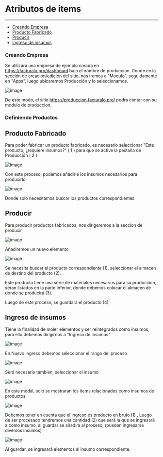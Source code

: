 # Atributos de items

---

- [Creando Empresa](#section-1)
- [Producto Fabricado](#section-2)
- [Producir](#section-3)
- [Ingreso de insumos](#section-4)

<a name="section-1"></a>
### Creando Empresa

Se utilizará una empresa de ejemplo creada en https://facturalo.pro/dashboard bajo el nombre de produccion. Donde en la sección de creacion/edicion del sitio, nos iremos a "Modulo", seguidamente en "Apps", luego ubicaremos Producción y lo seleccionamos.

![image](uploads/a809a160b1994793e6144b542538c190/image.png)

De este modo, el sitio https://produccion.facturalo.pro/ podra contar con su modulo de produccion.

### Definiendo Productos

<a name="section-2"></a>
## Producto Fabricado

Para poder fabricar un producto fabricado, es necesario seleccionar "Este producto, ¿requiere insumos?" ( 1 ) para que se active la pestaña de Producción ( 2 )

![image](uploads/aecde125737a04a01ef9fc8fa71d54d9/image.png)

Con este proceso, podemos añadirle los insumos necesarios para producirlo

![image](uploads/0b6b8f5a7338efca8b6f232ff2a32a4a/image.png)

Donde solo necesitamos buscar los productos correspondientes

<a name="section-3"></a>
## Producir

Para producir productos fabricados, nos dirigeremos a la seccion de producir

![image](uploads/5f1cacf026e7f0dac9f7e0f1df64da2f/image.png)

Añadiremos un nuevo elemento.

![image](uploads/15317bd795c5854de54f431bba71728b/image.png)

Se necesita buscar el producto correspondiente (1), seleccionar el almacen de destino del producto (2).

Este producto tiene una serie de materiales necesarios para su produccion, seran listados en la parte inferior, donde debemos colocar el almacen de donde se producirá (3).

Luego de este proceso, se guardará el producto (4)

<a name="section-4"></a>
## Ingreso de insumos

Tiene la finalidad de moler elementos y ser reintegrados como insumos, para ello debemos dirigirnos a "Ingreso de insumos"

![image](uploads/33eb2696bf5811e6fb6f17f68c03bb56/image.png)

En Nuevo ingreso debemos seleccionar el rango del proceso

![image](uploads/eddfd4bdbc0945adae23330d7925b71b/image.png)

Será necesario tambien, seleccionar el insumo

![image](uploads/bf63e92ec682b00ba9025cccd730ce12/image.png)

En este modal, solo se mostrarán los items relacionados como insumos de productos

![image](uploads/01a15304ed7191fd1a2856a2c62b2602/image.png)

Debemos tener en cuenta que el ingreso es producto en bruto (1) , Luego de ser procesado tendremos una cantidad (2) que será la que se ingresará a como insumo, al guardar se añadira al proceso, (pueden ingresarse diversos insumos)

![image](uploads/974ee926d7ca5730818e774508326542/image.png)

Al guardar, se ingresará elementos al insumo correspondiente.
